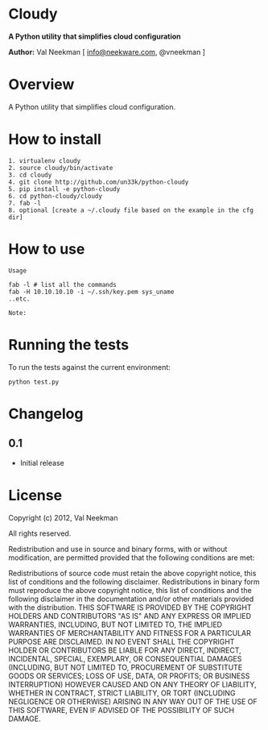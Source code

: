 Cloudy
====================

**A Python utility that simplifies cloud configuration**

**Author:** Val Neekman [ info@neekware.com, @vneekman ]

Overview
========

A Python utility that simplifies cloud configuration.

How to install
==================

    1. virtualenv cloudy
    2. source cloudy/bin/activate
    3. cd cloudy
    4. git clone http://github.com/un33k/python-cloudy
    5. pip install -e python-cloudy
    6. cd python-cloudy/cloudy
    7. fab -l
    8. optional [create a ~/.cloudy file based on the example in the cfg dir]

How to use
=================

``Usage``

    fab -l # list all the commands
    fab -H 10.10.10.10 -i ~/.ssh/key.pem sys_uname
    ..etc.
    
``Note:``

Running the tests
=================

To run the tests against the current environment:

    python test.py

Changelog
=========

0.1
-----

* Initial release


License
=======

Copyright (c) 2012, Val Neekman

All rights reserved.

Redistribution and use in source and binary forms, with or without 
modification, are permitted provided that the following conditions are met:

Redistributions of source code must retain the above copyright notice, this 
list of conditions and the following disclaimer.
Redistributions in binary form must reproduce the above copyright notice, this 
list of conditions and the following disclaimer in the documentation and/or 
other materials provided with the distribution.
THIS SOFTWARE IS PROVIDED BY THE COPYRIGHT HOLDERS AND CONTRIBUTORS "AS IS" AND 
ANY EXPRESS OR IMPLIED WARRANTIES, INCLUDING, BUT NOT LIMITED TO, THE IMPLIED 
WARRANTIES OF MERCHANTABILITY AND FITNESS FOR A PARTICULAR PURPOSE ARE 
DISCLAIMED. IN NO EVENT SHALL THE COPYRIGHT HOLDER OR CONTRIBUTORS BE LIABLE 
FOR ANY DIRECT, INDIRECT, INCIDENTAL, SPECIAL, EXEMPLARY, OR CONSEQUENTIAL 
DAMAGES (INCLUDING, BUT NOT LIMITED TO, PROCUREMENT OF SUBSTITUTE GOODS OR 
SERVICES; LOSS OF USE, DATA, OR PROFITS; OR BUSINESS INTERRUPTION) HOWEVER 
CAUSED AND ON ANY THEORY OF LIABILITY, WHETHER IN CONTRACT, STRICT LIABILITY, 
OR TORT (INCLUDING NEGLIGENCE OR OTHERWISE) ARISING IN ANY WAY OUT OF THE USE 
OF THIS SOFTWARE, EVEN IF ADVISED OF THE POSSIBILITY OF SUCH DAMAGE.



